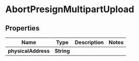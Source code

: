

# AbortPresignMultipartUpload


## Properties

| Name | Type | Description | Notes |
|------------ | ------------- | ------------- | -------------|
|**physicalAddress** | **String** |  |  |



